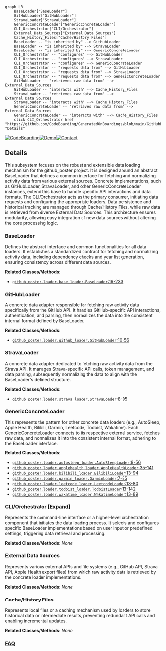 ```mermaid
graph LR
    BaseLoader["BaseLoader"]
    GitHubLoader["GitHubLoader"]
    StravaLoader["StravaLoader"]
    GenericConcreteLoader["GenericConcreteLoader"]
    CLI_Orchestrator["CLI/Orchestrator"]
    External_Data_Sources["External Data Sources"]
    Cache_History_Files["Cache/History Files"]
    BaseLoader -- "is inherited by" --> GitHubLoader
    BaseLoader -- "is inherited by" --> StravaLoader
    BaseLoader -- "is inherited by" --> GenericConcreteLoader
    CLI_Orchestrator -- "configures" --> GitHubLoader
    CLI_Orchestrator -- "configures" --> StravaLoader
    CLI_Orchestrator -- "configures" --> GenericConcreteLoader
    CLI_Orchestrator -- "requests data from" --> GitHubLoader
    CLI_Orchestrator -- "requests data from" --> StravaLoader
    CLI_Orchestrator -- "requests data from" --> GenericConcreteLoader
    GitHubLoader -- "retrieves raw data from" --> External_Data_Sources
    GitHubLoader -- "interacts with" --> Cache_History_Files
    StravaLoader -- "retrieves raw data from" --> External_Data_Sources
    StravaLoader -- "interacts with" --> Cache_History_Files
    GenericConcreteLoader -- "retrieves raw data from" --> External_Data_Sources
    GenericConcreteLoader -- "interacts with" --> Cache_History_Files
    click CLI_Orchestrator href "https://github.com/CodeBoarding/GeneratedOnBoardings/blob/main/GitHubPoster/CLI_Orchestrator.md" "Details"
```

[![CodeBoarding](https://img.shields.io/badge/Generated%20by-CodeBoarding-9cf?style=flat-square)](https://github.com/CodeBoarding/GeneratedOnBoardings)[![Demo](https://img.shields.io/badge/Try%20our-Demo-blue?style=flat-square)](https://www.codeboarding.org/demo)[![Contact](https://img.shields.io/badge/Contact%20us%20-%20contact@codeboarding.org-lightgrey?style=flat-square)](mailto:contact@codeboarding.org)

## Details

This subsystem focuses on the robust and extensible data loading mechanism for the github_poster project. It is designed around an abstract BaseLoader that defines a common interface for fetching and normalizing activity data from various external sources. Concrete implementations, such as GitHubLoader, StravaLoader, and other GenericConcreteLoader instances, extend this base to handle specific API interactions and data formats. The CLI/Orchestrator acts as the primary consumer, initiating data requests and configuring the appropriate loaders. Data persistence and historical tracking are managed through Cache/History Files, while raw data is retrieved from diverse External Data Sources. This architecture ensures modularity, allowing easy integration of new data sources without altering the core processing logic.

### BaseLoader
Defines the abstract interface and common functionalities for all data loaders. It establishes a standardized contract for fetching and normalizing activity data, including dependency checks and year list generation, ensuring consistency across different data sources.


**Related Classes/Methods**:

- <a href="https://github.com/yihong0618/GitHubPoster/blob/main/github_poster/loader/base_loader.py#L16-L233" target="_blank" rel="noopener noreferrer">`github_poster.loader.base_loader.BaseLoader`:16-233</a>


### GitHubLoader
A concrete data adapter responsible for fetching raw activity data specifically from the GitHub API. It handles GitHub-specific API interactions, authentication, and parsing, then normalizes the data into the consistent internal format defined by BaseLoader.


**Related Classes/Methods**:

- <a href="https://github.com/yihong0618/GitHubPoster/blob/main/github_poster/loader/github_loader.py#L10-L56" target="_blank" rel="noopener noreferrer">`github_poster.loader.github_loader.GitHubLoader`:10-56</a>


### StravaLoader
A concrete data adapter dedicated to fetching raw activity data from the Strava API. It manages Strava-specific API calls, token management, and data parsing, subsequently normalizing the data to align with the BaseLoader's defined structure.


**Related Classes/Methods**:

- <a href="https://github.com/yihong0618/GitHubPoster/blob/main/github_poster/loader/strava_loader.py#L8-L95" target="_blank" rel="noopener noreferrer">`github_poster.loader.strava_loader.StravaLoader`:8-95</a>


### GenericConcreteLoader
This represents the pattern for other concrete data loaders (e.g., AutoSleep, Apple Health, Bilibili, Garmin, Leetcode, Todoist, Wakatime). Each GenericConcreteLoader connects to its respective external service, fetches raw data, and normalizes it into the consistent internal format, adhering to the BaseLoader interface.


**Related Classes/Methods**:

- <a href="https://github.com/yihong0618/GitHubPoster/blob/main/github_poster/loader/autosleep_loader.py#L8-L56" target="_blank" rel="noopener noreferrer">`github_poster.loader.autosleep_loader.AutoSleepLoader`:8-56</a>
- <a href="https://github.com/yihong0618/GitHubPoster/blob/main/github_poster/loader/apple_health_loader.py#L35-L141" target="_blank" rel="noopener noreferrer">`github_poster.loader.applehealth_loader.AppleHealthLoader`:35-141</a>
- <a href="https://github.com/yihong0618/GitHubPoster/blob/main/github_poster/loader/bilibili_loader.py#L13-L94" target="_blank" rel="noopener noreferrer">`github_poster.loader.bilibili_loader.BilibiliLoader`:13-94</a>
- <a href="https://github.com/yihong0618/GitHubPoster/blob/main/github_poster/loader/garmin_loader.py#L7-L85" target="_blank" rel="noopener noreferrer">`github_poster.loader.garmin_loader.GarminLoader`:7-85</a>
- <a href="https://github.com/yihong0618/GitHubPoster/blob/main/github_poster/loader/leetcode_loader.py#L13-L80" target="_blank" rel="noopener noreferrer">`github_poster.loader.leetcode_loader.LeetcodeLoader`:13-80</a>
- <a href="https://github.com/yihong0618/GitHubPoster/blob/main/github_poster/loader/todoist_loader.py#L13-L142" target="_blank" rel="noopener noreferrer">`github_poster.loader.todoist_loader.TodoistLoader`:13-142</a>
- <a href="https://github.com/yihong0618/GitHubPoster/blob/main/github_poster/loader/wakatime_loader.py#L13-L89" target="_blank" rel="noopener noreferrer">`github_poster.loader.wakatime_loader.WakatimeLoader`:13-89</a>


### CLI/Orchestrator [[Expand]](./CLI_Orchestrator.md)
Represents the command-line interface or a higher-level orchestration component that initiates the data loading process. It selects and configures specific BaseLoader implementations based on user input or predefined settings, triggering data retrieval and processing.


**Related Classes/Methods**: _None_

### External Data Sources
Represents various external APIs and file systems (e.g., GitHub API, Strava API, Apple Health export files) from which raw activity data is retrieved by the concrete loader implementations.


**Related Classes/Methods**: _None_

### Cache/History Files
Represents local files or a caching mechanism used by loaders to store historical data or intermediate results, preventing redundant API calls and enabling incremental updates.


**Related Classes/Methods**: _None_



### [FAQ](https://github.com/CodeBoarding/GeneratedOnBoardings/tree/main?tab=readme-ov-file#faq)